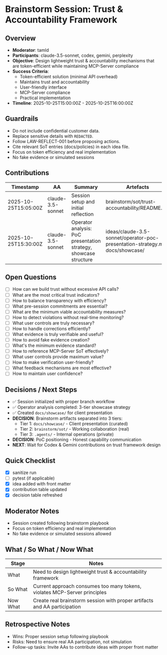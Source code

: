 # Brainstorm Session: Trust & Accountability Framework

## Overview
- **Moderator**: tamld
- **Participants**: claude-3.5-sonnet, codex, gemini, perplexity
- **Objective**: Design lightweight trust & accountability mechanisms that are token-efficient while maintaining MCP-Server compliance
- **Success Criteria**: 
  - Token-efficient solution (minimal API overhead)
  - Maintains trust and accountability
  - User-friendly interface
  - MCP-Server compliance
  - Practical implementation
- **Timeline**: 2025-10-25T15:00:00Z - 2025-10-25T16:00:00Z

## Guardrails
- Do not include confidential customer data.
- Replace sensitive details with `REDACTED`.
- Follow LAW-REFLECT-001 before proposing actions.
- Cite relevant SoT entries (docs/policies) in each idea file.
- Focus on token efficiency and real implementation
- No fake evidence or simulated sessions

## Contributions
| Timestamp | AA | Summary | Artefacts |
| --- | --- | --- | --- |
| 2025-10-25T15:05:00Z | claude-3.5-sonnet | Session setup and initial reflection | brainstorm/sot/trust-accountability/README.md |
| 2025-10-25T15:30:00Z | claude-3.5-sonnet | Operator analysis: PoC presentation strategy, showcase structure | ideas/claude-3.5-sonnet/operator-poc-presentation-strategy.md, docs/showcase/ |

## Open Questions
- [ ] How can we build trust without excessive API calls?
- [ ] What are the most critical trust indicators?
- [ ] How to balance transparency with efficiency?
- [ ] What pre-session commitments are essential?
- [ ] What are the minimum viable accountability measures?
- [ ] How to detect violations without real-time monitoring?
- [ ] What user controls are truly necessary?
- [ ] How to handle corrections efficiently?
- [ ] What evidence is truly verifiable and useful?
- [ ] How to avoid fake evidence creation?
- [ ] What's the minimum evidence standard?
- [ ] How to reference MCP-Server SoT effectively?
- [ ] What user controls provide maximum value?
- [ ] How to make verification user-friendly?
- [ ] What feedback mechanisms are most effective?
- [ ] How to maintain user confidence?

## Decisions / Next Steps
- ✅ Session initialized with proper branch workflow
- ✅ Operator analysis completed: 3-tier showcase strategy
- ✅ Created `docs/showcase/` for client presentation
- **DECISION**: Brainstorm artifacts separated into 3 tiers:
  - Tier 1: `docs/showcase/` - Client presentation (curated)
  - Tier 2: `brainstorm/sot/` - Working collaboration (real)
  - Tier 3: `.agents/` - Internal operations (private)
- **DECISION**: PoC positioning - Honest capability communication
- **NEXT**: Wait for Codex & Gemini contributions on trust framework design

## Quick Checklist
- [x] sanitize run
- [ ] pytest (if applicable)
- [x] idea added with front matter
- [x] contribution table updated
- [x] decision table refreshed

## Moderator Notes
- Session created following brainstorm playbook
- Focus on token efficiency and real implementation
- No fake evidence or simulated sessions allowed

## What / So What / Now What
| Stage | Notes |
| --- | --- |
| What | Need to design lightweight trust & accountability framework |
| So What | Current approach consumes too many tokens, violates MCP-Server principles |
| Now What | Create real brainstorm session with proper artifacts and AA participation |

## Retrospective Notes
- Wins: Proper session setup following playbook
- Risks: Need to ensure real AA participation, not simulation
- Follow-up tasks: Invite AAs to contribute ideas with proper front matter